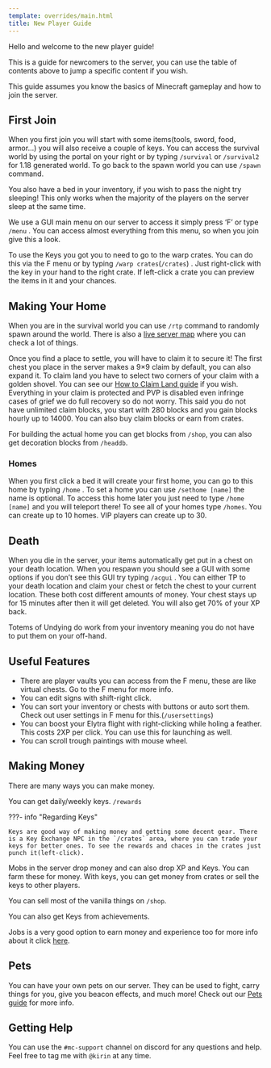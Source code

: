 ```yaml
---
template: overrides/main.html
title: New Player Guide
---
```


Hello and welcome to the new player guide!

This is a guide for newcomers to the server, you can use the table of contents above to jump a specific content if you wish.

This guide assumes you know the basics of Minecraft gameplay and how to join the server.

## First Join

When you first join you will start with some items(tools, sword, food, armor…) you will also receive a couple of keys.
You can access the survival world by using the portal on your right or by typing `/survival` or `/survival2` for 1.18 generated world.
To go back to the spawn world you can use `/spawn` command.

You also have a bed in your inventory, if you wish to pass the night try sleeping! This only works when the majority of the players on the server sleep at the same time.

We use a GUI main menu on our server to access it simply press ‘F’ or type `/menu` . You can access almost everything from this menu, so when you join give this a look.

To use the Keys you got you to need to go to the warp crates. You can do this via the F menu or by typing `/warp crates`(`/crates`) . Just right-click with the key in your hand to the right crate. If left-click a crate you can preview the items in it and your chances.

## Making Your Home

When you are in the survival world you can use `/rtp` command to randomly spawn around the world. There is also a [live server map](https://map.unicornia.net) where you can check a lot of things.

Once you find a place to settle, you will have to claim it to secure it! The first chest you place in the server makes a 9×9 claim by default, you can also expand it. To claim land you have to select two corners of your claim with a golden shovel. You can see our [How to Claim Land guide](/minecraft/how-to-claim-land) if you wish. Everything in your claim is protected and PVP is disabled even infringe cases of grief we do full recovery so do not worry. This said you do not have unlimited claim blocks, you start with 280 blocks and you gain blocks hourly up to 14000. You can also buy claim blocks or earn from crates.

For building the actual home you can get blocks from `/shop`, you can also get decoration blocks from `/headdb`.

### Homes

When you first click a bed it will create your first home, you can go to this home by typing `/home` .
To set a home you can use `/sethome [name]` the name is optional. To access this home later you just need to type `/home [name]` and you will teleport there!
To see all of your homes type `/homes`.
You can create up to 10 homes. VIP players can create up to 30.

## Death

When you die in the server, your items automatically get put in a chest on your death location. When you respawn you should see a GUI with some options if you don’t see this GUI try typing `/acgui` . You can either TP to your death location and claim your chest or fetch the chest to your current location. These both cost different amounts of money.
Your chest stays up for 15 minutes after then it will get deleted. You will also get 70% of your XP back.

Totems of Undying do work from your inventory meaning you do not have to put them on your off-hand.

## Useful Features

* There are player vaults you can access from the F menu, these are like virtual chests. Go to the F menu for more info.
* You can edit signs with shift-right click.
* You can sort your inventory or chests with buttons or auto sort them. Check out user settings in F menu for this.(`/usersettings`)
* You can boost your Elytra flight with right-clicking while holing a feather. This costs 2XP per click. You can use this for launching as well.
* You can scroll trough paintings with mouse wheel.

## Making Money

There are many ways you can make money.

You can get daily/weekly keys. `/rewards`

???- info "Regarding Keys"

    Keys are good way of making money and getting some decent gear. There is a Key Exchange NPC in the `/crates` area, where you can trade your keys for better ones. To see the rewards and chaces in the crates just punch it(left-click).

Mobs in the server drop money and can also drop XP and Keys. You can farm these for money. With keys, you can get money from crates or sell the keys to other players.

You can sell most of the vanilla things on `/shop`.

You can also get Keys from achievements.

Jobs is a very good option to earn money and experience too for more info about it click [here](/minecraft/jobs-guide).

## Pets

You can have your own pets on our server. They can be used to fight, carry things for you, give you beacon effects, and much more! Check out our [Pets guide](/minecraft/pets-guide) for more info.

## Getting Help

You can use the `#mc-support` channel on discord for any questions and help. Feel free to tag me with `@kirin` at any time.